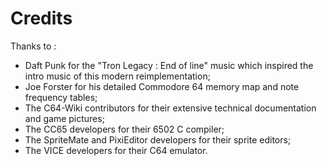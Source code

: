 # Credits

Thanks to :

- Daft Punk for the "Tron Legacy : End of line" music which inspired the intro music of this modern reimplementation;
- Joe Forster for his detailed Commodore 64 memory map and note frequency tables;
- The C64-Wiki contributors for their extensive technical documentation and game pictures;
- The CC65 developers for their 6502 C compiler;
- The SpriteMate and PixiEditor developers for their sprite editors;
- The VICE developers for their C64 emulator.
